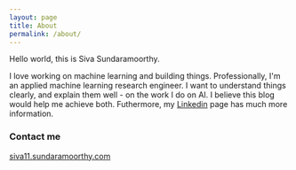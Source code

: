 ```yaml
---
layout: page
title: About
permalink: /about/
---
```


Hello world, this is Siva Sundaramoorthy. 


I love working on machine learning and building things. Professionally, I'm an applied machine learning research engineer. I want to understand things clearly, and explain them well - on the work I do on AI. I believe this blog would help me achieve both. Futhermore, my [Linkedin](www.linkedin.com/in/siva-sundaramoorthy) page has much more information.

### Contact me

[siva11.sundaramoorthy.com](mailto:siva11.sundaramoorthy.com)
